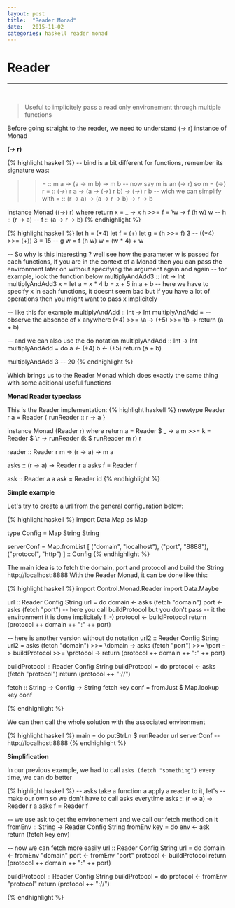 ```yaml
---
layout: post
title:  "Reader Monad"
date:   2015-11-02
categories: haskell reader monad
---
```


# Reader

---
<br>

> Useful to implicitely pass a read only environement through multiple functions

Before going straight to the reader, we need to understand (-> r) instance of Monad

**(→ r)**

{% highlight haskell %}
-- bind is a bit different for functions, remember its signature was:
>>= :: m a -> (a -> m b) -> m b
-- now say m is an (-> r) so m = (->) r
>>= :: (->) r a -> (a -> (->) r b) -> (->) r b
-- wich we can simplify with
>>= :: (r -> a) -> (a -> r -> b) -> r -> b

instance Monad ((->) r) where
  return x = \_ -> x
  h >>= f = \w -> f (h w) w
  -- h :: (r -> a)
  -- f :: (a -> r -> b)
{% endhighlight %}

{% highlight haskell %}
let h = (*4)
let f = (+)
let g = (h >>= f) 3 -- ((*4) >>= (+)) 3 = 15
-- g w = f (h w) w = (w * 4) + w

-- So why is this interesting ? well see how the parameter w is passed for each functions, If you are in the context of a Monad then you can pass the environment later on without specifying the argument again and again
-- for example, look the function below
multiplyAndAdd3 :: Int -> Int
multiplyAndAdd3 x = let
  a = x * 4
  b = x + 5
  in a + b
  -- here we have to specify x in each functions, it doesnt seem bad but if you have a lot of operations then you might want to pass x implicitely

-- like this for example
multiplyAndAdd :: Int -> Int
multiplyAndAdd =
-- observe the absence of x anywhere
  (*4) >>= \a ->
  (+5) >>= \b ->
  return (a + b)

-- and we can also use the do notation
multiplyAndAdd :: Int -> Int
multiplyAndAdd = do
  a <- (*4)
  b <- (+5)
  return (a + b)

multiplyAndAdd 3 -- 20
{% endhighlight %}

Which brings us to the Reader Monad which does exactly the same thing with some aditional useful functions

**Monad Reader typeclass**

This is the Reader implementation:
{% highlight haskell %}
newtype Reader r a = Reader { runReader :: r -> a }

instance Monad (Reader r) where
  return a = Reader $ \_ -> a
  m >>= k = Reader $ \r -> runReader (k $ runReader m r) r

reader :: Reader r m => (r -> a) -> m a

asks :: (r -> a) -> Reader r a
asks f = Reader f

ask :: Reader a a
ask = Reader id
{% endhighlight %}

**Simple example**

Let's try to create a url from the general configuration below:

{% highlight haskell %}
import Data.Map as Map

type Config = Map String String

serverConf = Map.fromList [
  ("domain", "localhost"),
  ("port", "8888"),
  ("protocol", "http")
  ] :: Config
{% endhighlight %}

The main idea is to fetch the domain, port and protocol and build the String http://localhost:8888
With the Reader Monad, it can be done like this:

{% highlight haskell %}
import Control.Monad.Reader
import Data.Maybe

url :: Reader Config String
url = do
  domain <- asks (fetch "domain")
  port <- asks (fetch "port")
  -- here you call buildProtocol but you don't pass
  -- it the environment it is done implicitely ! :-)
  protocol <- buildProtocol
  return (protocol ++ domain ++ ":" ++ port)

-- here is another version without do notation
url2 :: Reader Config String
url2 =
  asks (fetch "domain") >>= \domain ->
  asks (fetch "port") >>= \port ->
  buildProtocol >>= \protocol ->
  return (protocol ++ domain ++ ":" ++ port)

buildProtocol :: Reader Config String
buildProtocol = do
  protocol <- asks (fetch "protocol")
  return (protocol ++ "://")

fetch :: String -> Config -> String
fetch key conf =
  fromJust $ Map.lookup key conf

{% endhighlight %}

We can then call the whole solution with the associated environment

{% highlight haskell %}
main = do
  putStrLn $ runReader url serverConf -- http://localhost:8888
{% endhighlight %}

**Simplification**

In our previous example, we had to call `asks (fetch "something")` every time, we can do better

{% highlight haskell %}
-- asks take a function a apply a reader to it, let's
-- make our own so we don't have to call asks everytime
asks :: (r -> a) -> Reader r a
asks f = Reader f

-- we use ask to get the environement and we call our fetch method on it
fromEnv :: String -> Reader Config String
fromEnv key = do
  env <- ask
  return (fetch key env)

-- now we can fetch more easily
url :: Reader Config String
url = do
  domain <- fromEnv "domain"
  port <- fromEnv "port"
  protocol <- buildProtocol
  return (protocol ++ domain ++ ":" ++ port)

buildProtocol :: Reader Config String
buildProtocol = do
  protocol <- fromEnv "protocol"
  return (protocol ++ "://")

{% endhighlight %}
